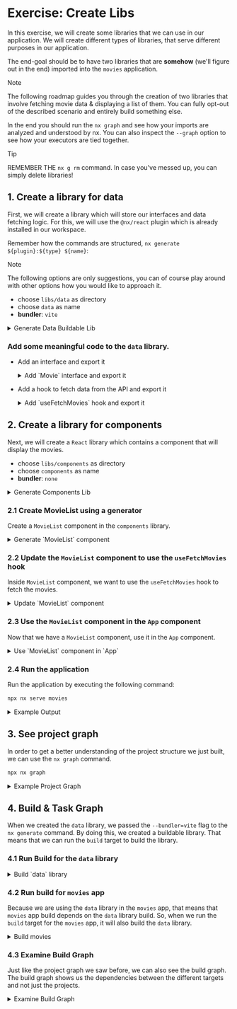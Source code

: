 # Exercise: Create Libs

In this exercise, we will create some libraries that we can use in our application.
We will create different types of libraries, that serve different purposes in our application.

The end-goal should be to have two libraries that are **somehow** (we'll figure out in the end) imported
into the `movies` application.

> [!NOTE]
> The following roadmap guides you through the creation of two libraries that involve 
> fetching movie data & displaying a list of them.
> You can fully opt-out of the described scenario and entirely build something else.

In the end you should run the `nx graph` and see how your imports are analyzed and understood by nx.
You can also inspect the `--graph` option to see how your executors are tied together.

> [!TIP]
> REMEMBER THE `nx g rm` command. In case you've messed up, you can simply delete libraries!

## 1. Create a library for data

First, we will create a library which will store our interfaces and data fetching logic.
For this, we will use the `@nx/react` plugin which is already installed in our workspace.

Remember how the commands are structured, `nx generate ${plugin}:${type} ${name}`:

> [!NOTE]
> The following options are only suggestions, you can of course play around
> with other options how you would like to approach it.

* choose `libs/data` as directory
* choose `data` as name
* **bundler**: `vite`

<details>
  <summary>Generate Data Buildable Lib</summary>

```bash
npx nx generate @nx/react:library data --bundler=vite --directory=libs/data --projectNameAndRootFormat=as-provided
```

> It will ask you about choosing a test runner, so make sure to choose `none` (we can skip tests for the moment).

By, default, the library directory will look like this:
```
libs
├── data
│   ├── src
│   │   ├── lib
│   │   │   ├── data.tsx
│   │   │   └── data.module.scss
│   │   └── index.ts
│   ├── .babelrc
│   ├── .eslintrc.json
│   ├── package.json
│   ├── project.json
│   ├── tsconfig.json
│   ├── vite.config.ts
│   ├── tsconfig.lib.json
│   └── README.md
```

> Remove `data.tsx` & `data.module.scss` files, because we will generate a new one.

</details>


### Add some meaningful code to the `data` library.

- Add an interface and export it
  
  <details>
    <summary>Add `Movie` interface and export it</summary>
  
  Create a file `libs/data/src/lib/movie.model.ts` and add the following code:
  
  ```ts 
  export interface Movie {
    id: string;
    title: string;
  }
  ```
  
  Export everything from the file, in the `index.ts` file.
  
  ```ts index.ts
  export * from './lib/movie.model';
  ```
  
  </details>

- Add a hook to fetch data from the API and export it

  <details>
    <summary>Add `useFetchMovies` hook and export it</summary>

  Create a file `libs/data/src/lib/use-fetch-movies.ts` and add the following code:

  ```ts   
  import { Movie } from "./movie.model";
  import { useState, useEffect } from 'react';
  
  export function useFetchMovies() {
    const [movies, setMovies] = useState<Movie[]>([]);
    const [isLoading, setIsLoading] = useState(true);
    const [error, setError] = useState<string | null>(null);
  
    useEffect(() => {
      const fetchMovies = async () => {
        try {
          const response = await fetch('https://jsonplaceholder.typicode.com/todos'); // Replace with your actual API endpoint
          if (!response.ok) {
            throw new Error('Failed to fetch movies'); 
          }
          const data = await response.json() as Movie[];
          setMovies(data);
        } catch (err) {
          setError('Failed to fetch movies');
        } finally {
          setIsLoading(false);
        }
      };
  
      fetchMovies();
    }, []); // Empty dependency array ensures the effect runs only once after initial render
  
    return { movies, isLoading, error };
  }
  
  export default useFetchMovies;
  ```

  Export everything from the file, in the `index.ts` file.

  ```ts index.ts
  export * from './lib/movie.model';
  export * from './lib/use-fetch-movies';
  ```

  </details>

## 2. Create a library for components
Next, we will create a `React` library which contains a component that will display the movies.

* choose `libs/components` as directory
* choose `components` as name
* **bundler**: `none`

<details>
  <summary>Generate Components Lib</summary>

```bash
npx nx generate @nx/react:library --name=components --bundler=none --unit-test-runner=jest --directory=libs/components --projectNameAndRootFormat=as-provided 
```

By, default, the library directory will look like this:
```
libs
├── components
│   ├── src
│   │   ├── lib
│   │   │   ├── components.module.scss
│   │   │   ├── components.spec.tsx
│   │   │   └── components.tsx
│   │   └── index.ts
│   ├── .babelrc
│   ├── .eslintrc.json
│   ├── jest.config.ts
│   ├── project.json
│   ├── tsconfig.json
│   ├── tsconfig.lib.json
│   ├── tsconfig.spec.json
│   └── README.md
```

One thing to note is that this library doesn't have a `package.json` file or `vite.config.ts` file, because this is not a buildable library.

> Remove `components.tsx`, `components.spec.ts` & `components.module.scss` files, because we will generate a new one.

</details>

### 2.1 Create MovieList using a generator
Create a `MovieList` component in the `components` library.

<details>
  <summary>Generate `MovieList` component</summary>

```bash
npx nx generate @nx/react:component --name=MovieList --directory=libs/components/src/lib/movie-list --export --projectNameAndRootFormat=as-provided
```

This will generate a `MovieList` component in the `components` library, which will be exported from the `index.ts` file.

```
lib/movie-list
├── MovieList.tsx
├── MovieList.spec.scss
└── MovieList.module.scss
```

> [!NOTE]
> Don't forget to update the `index.ts` file to remove the old imports that we removed in the previous step.


</details>

### 2.2 Update the `MovieList` component to use the `useFetchMovies` hook
Inside `MovieList` component, we want to use the `useFetchMovies` hook to fetch the movies.

<details>
  <summary>Update `MovieList` component</summary>

Open the `MovieList.tsx` file and replace its content with the following code:

```tsx
import { useFetchMovies } from '@react-monorepo/data';
import styles from './MovieList.module.scss';

export function MovieList() {
  const { movies, isLoading, error } = useFetchMovies();

  return (
    <div className={styles['movie-list']}>
      {isLoading ? (
        <p>Loading...</p>
      ) : error ? (
        <p>Error: {error}</p>
      ) : (
        <ul>
          {movies.map((movie) => (
            <li key={movie.id} className={styles['movie-item']}>
              <span>{movie.title}</span>
            </li>
          ))}
        </ul>
      )}
    </div>
  );
}
```

Update the `MovieList.module.scss` file to include the following styles:

```scss
.movie-list {
  display: flex;
  flex-direction: column;
  align-items: center;
  justify-content: center;
  height: 100%;
}

.movie-item {
  display: flex;
  flex-direction: row;
  align-items: center;
  justify-content: space-between;
  width: 100%;
  padding: 10px;
  border-bottom: 1px solid #ccc;

  &:last-child {
    border-bottom: none;
  }
}
```

</details>

### 2.3 Use the `MovieList` component in the `App` component
Now that we have a `MovieList` component, use it in the `App` component.

<details>
  <summary>Use `MovieList` component in `App`</summary>

Open the `movies/src/app/app.tsx` file and replace its content with the following code:

```tsx
// 👇 import MovieList from the components library
import { MovieList } from '@react-monorepo/components';

export default function App() {
  return (
    <div className="app">
      <h1 style={{ textAlign: 'center' }}>Welcome movies!</h1>
      {/* 👇 use MovieList component */}
      <MovieList />
    </div>
  );
}
```

</details>

### 2.4 Run the application
Run the application by executing the following command:

```bash
npx nx serve movies
```

<details>
  <summary>Example Output</summary>

You should see the following output:

![react-todos-list.png](images/react-todos-list.png)

</details>

## 3. See project graph
In order to get a better understanding of the project structure we just built, we can use the `nx graph` command.

```bash
npx nx graph
```

<details>
  <summary>Example Project Graph</summary>

The output should look like this:
![empty-nx-graph.png](images/empty-nx-graph.png)

Click on `Show all projects` to see the full project graph.

You should see something like this:
![react-movies-project-graph.png](images/react-movies-project-graph.png)

</details>

## 4. Build & Task Graph
When we created the `data` library, we passed the `--bundler=vite` flag to the `nx generate` command.
By doing this, we created a buildable library. That means that we can run the `build` target to build the library.

### 4.1 Run Build for the `data` library

<details>
  <summary>Build `data` library</summary> 

The command to build the `data` library is the same as the one we used to build the `movies` app, but with the `data` library as the target.

```bash
npx nx build data
```

You should see the following output:

![nx-build-data-lib.png](images/nx-build-data-lib.png)

</details>

### 4.2 Run build for `movies` app

Because we are using the `data` library in the `movies` app, that means that `movies` app build depends on the `data` library build.
So, when we run the `build` target for the `movies` app, it will also build the `data` library.

<details>
  <summary>Build movies</summary>

```bash
npx nx build movies
```

It first, will build the `data` library, and then the `movies` app.

Because, we already run the `build` for the `data` library, the result will look like this:

![nx-build-movies-depend-on-data.png](images/nx-build-movies-depend-on-data.png)

So, you can see that movies app depends on the `data` library build.
But, we can also see that the build for that was read from the cache.

</details>


### 4.3 Examine Build Graph
Just like the project graph we saw before, we can also see the build graph.
The build graph shows us the dependencies between the different targets and not just the projects.

<details>
  <summary>Examine Build Graph</summary>

```bash
npx nx run-many --target build --graph
```

The output should look like this:
![nx-build-graph.png](images/nx-build-graph.png)

Basically, we can see that the `build` target for the `movies` app depends on the `build` target for the `data` library.

</details>
